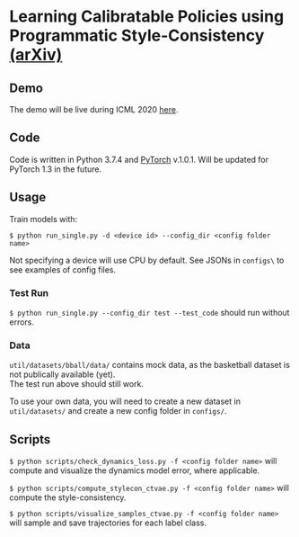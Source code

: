 # Learning Calibratable Policies using Programmatic Style-Consistency [(arXiv)](https://arxiv.org/abs/1910.01179)

## Demo

The demo will be live during ICML 2020 [here](http://basketball-ai.com/).

## Code

Code is written in Python 3.7.4 and [PyTorch](https://pytorch.org/) v.1.0.1. Will be updated for PyTorch 1.3 in the future.

## Usage

Train models with:

`$ python run_single.py -d <device id> --config_dir <config folder name>`

Not specifying a device will use CPU by default. See JSONs in `configs\` to see examples of config files.

### Test Run

`$ python run_single.py --config_dir test --test_code` should run without errors.

### Data

`util/datasets/bball/data/` contains mock data, as the basketball dataset is not publically available (yet). <br>
The test run above should still work.

To use your own data, you will need to create a new dataset in `util/datasets/` and create a new config folder in `configs/`.

## Scripts

`$ python scripts/check_dynamics_loss.py -f <config folder name>` will compute and visualize the dynamics model error, where applicable.

`$ python scripts/compute_stylecon_ctvae.py -f <config folder name>` will compute the style-consistency.

`$ python scripts/visualize_samples_ctvae.py -f <config folder name>` will sample and save trajectories for each label class.
